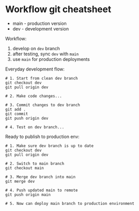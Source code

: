# Workflow git cheatsheet

- main - production version
- dev    - development version

Workflow:
1. develop on `dev` branch
2. after testing, sync `dev` with `main`
3. use `main` for production deployments

Everyday development flow:

```
# 1. Start from clean dev branch
git checkout dev
git pull origin dev

# 2. Make code changes...

# 3. Commit changes to dev branch
git add .
git commit
git push origin dev

# 4. Test on dev branch...
```

Ready to publish to production env:
```
# 1. Make sure dev branch is up to date
git checkout dev
git pull origin dev

# 2. Switch to main branch
git checkout main

# 3. Merge dev branch into main
git merge dev

# 4. Push updated main to remote
git push origin main

# 5. Now can deploy main branch to production environment
```

